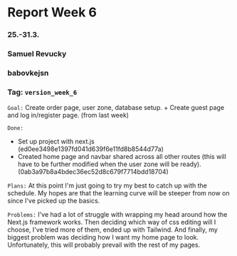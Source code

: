 # Report Week 6
### 25.-31.3.
### Samuel Revucky
### babovkejsn
### Tag: `version_week_6`

`Goal:` Create order page, user zone, database setup. + Create guest page and log in/register page. (from last week)

`Done:` 
- Set up project with next.js (ed0ee3498e1397fd041d639f6e11fd8b8544d77a)
- Created home page and navbar shared across all other routes (this will have to be further modified when the user zone will be ready). (0ab3a97b8a4bdec36ec52d8c679f7714bdd18704)

`Plans:` At this point I'm just going to try my best to catch up with the schedule. My hopes are that the learning curve will be steeper from now on since I've picked up the basics.

`Problems:` I've had a lot of struggle with wrapping my head around how the Next.js framework works. Then deciding which way of css editing will I choose, I've tried more of them, ended up with Tailwind. And finally, my biggest problem was deciding how I want my home page to look. Unfortunately, this will probably prevail with the rest of my pages.
